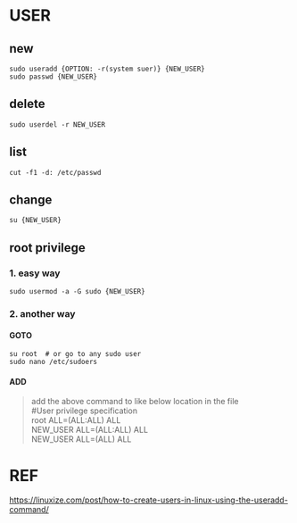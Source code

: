 # USER

## new
    sudo useradd {OPTION: -r(system suer)} {NEW_USER}
    sudo passwd {NEW_USER}
    
## delete
    sudo userdel -r NEW_USER

## list
    cut -f1 -d: /etc/passwd

## change
    su {NEW_USER}

## root privilege
### 1. easy way
    sudo usermod -a -G sudo {NEW_USER}

### 2. another way
#### GOTO
    su root  # or go to any sudo user
    sudo nano /etc/sudoers
#### ADD
> add the above command to like below location in the file  
> #User privilege specification  
> root     ALL=(ALL:ALL) ALL   
> NEW_USER ALL=(ALL:ALL) ALL  
    NEW_USER ALL=(ALL)  ALL


# REF
https://linuxize.com/post/how-to-create-users-in-linux-using-the-useradd-command/

